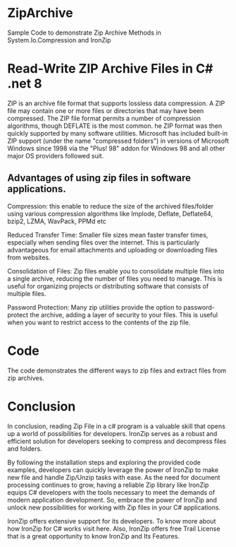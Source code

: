 # ZipArchive
Sample Code to demonstrate Zip Archive Methods in System.Io.Compression and IronZip

# Read-Write ZIP Archive Files in C# .net 8

ZIP is an archive file format that supports lossless data compression. A ZIP file may contain one or more files or directories that may have been compressed. The ZIP file format permits a number of compression algorithms, though DEFLATE is the most common. he ZIP format was then quickly supported by many software utilities. Microsoft has included built-in ZIP support (under the name "compressed folders") in versions of Microsoft Windows since 1998 via the "Plus! 98" addon for Windows 98 and all other major OS providers followed suit.

## Advantages of using zip files in software applications. 

Compression: this enable to reduce the size of the archived files/folder using various compression algorithms like Implode, Deflate, Deflate64, bzip2, LZMA, WavPack, PPMd etc

Reduced Transfer Time: Smaller file sizes mean faster transfer times, especially when sending files over the internet. This is particularly advantageous for email attachments and uploading or downloading files from websites.

Consolidation of Files: Zip files enable you to consolidate multiple files into a single archive, reducing the number of files you need to manage. This is useful for organizing projects or distributing software that consists of multiple files.

Password Protection: Many zip utilities provide the option to password-protect the archive, adding a layer of security to your files. This is useful when you want to restrict access to the contents of the zip file.

# Code
The code demonstrates the different ways to zip files and extract files from zip archives. 

# Conclusion

In conclusion, reading Zip File in a c# program is a valuable skill that opens up a world of possibilities for developers. IronZip  serves as a robust and efficient solution for developers seeking to compress and decompress files and folders.

By following the installation steps and exploring the provided code examples, developers can quickly leverage the power of IronZip to make new file and handle Zip/Unzip  tasks with ease. As the need for document processing continues to grow, having a reliable Zip library like IronZip equips C# developers with the tools necessary to meet the demands of modern application development. So, embrace the power of IronZip and unlock new possibilities for working with Zip files in your C# applications.

IronZip offers extensive support for its developers. To know more about how IronZip for C# works visit here. Also, IronZip offers free Trail License that is a great opportunity to know IronZip and Its Features.
